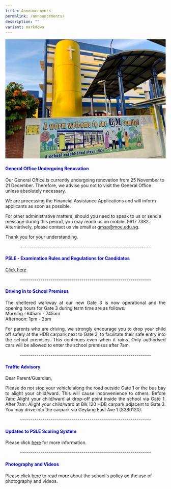 ```yaml
---
title: Announcements
permalink: /announcements/
description: ""
variant: markdown
---
```

![](/images/WhatsApp%20Image%202021-08-07%20at%20%206.jpeg)

<h4 style="color:blue;">General Office Undergoing Renovation</h4>
Our General Office is currently undergoing renovation from 25 November to 21 December. Therefore, we advise you not to visit the General Office unless absolutely necessary.

We are processing the Financial Assistance Applications and will inform applicants as soon as possible.

For other administrative matters, should you need to speak to us or send a message during this period, you may reach us on mobile: 9617 7382. Alternatively, please contact us via email at [gmsp@moe.edu.sg](mailto:gmsp@moe.edu.sg).

Thank you for your understanding.
<p style="text-align: center;">----------------------------------------------------------------<br></p>

<h4 style="color:blue;">PSLE - Examination Rules and Regulations for Candidates</h4>

[Click here](https://www.seab.gov.sg/docs/default-source/national-examinations/psle/psle_instructions_for_candidates.pdf)
<br>
<p style="text-align: center;">----------------------------------------------------------------<br></p>

<h4 style="color:blue;">Driving in to School Premises</h4>

<p style="text-align: justify;">The sheltered walkway at our new Gate 3 is now operational and the opening hours for Gate 3 during term time are as follows:<br>
Morning : 645am - 745am <br>
Afternoon: 1pm - 2pm <br>

</p><p style="text-align: justify;">For parents who are driving, we strongly encourage you to drop your child off safely at the HDB carpark next to Gate 3, to facilitate their safe entry into the school premises. This continues even when it rains. Only authorised cars will be allowed to enter the school premises after 7am.<br>

</p><p style="text-align: center;">----------------------------------------------------------------<br></p>

<h4 style="color:blue;">Traffic Advisory</h4>

Dear Parent/Guardian,<br>
<p style="text-align: justify;">Please do not stop your vehicle along the road outside Gate 1 or the bus bay to alight your child/ward. This will cause inconvenience to others. Before 7am: Alight your child/ward at drop-off point inside the school via Gate 1. After 7am: Alight your child/ward at Blk 120 HDB carpark adjacent to Gate 3. You may drive into the carpark via Geylang East Ave 1 (S380120).<br>

</p><p style="text-align: center;">----------------------------------------------------------------<br></p>

<h4 style="color:blue;">Updates to PSLE Scoring System</h4>

Please click [here](https://www.moe.gov.sg/microsites/psle-fsbb/psle/main.html) for more information. <br>
<p style="text-align: center;">----------------------------------------------------------------<br></p>

<h4 style="color:blue;">Photography and Videos</h4>


Please click [here](/about-us/school-policy/photography-and-videos/) to read more about the school's policy on the use of photography and videos.